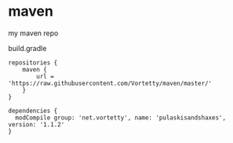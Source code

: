 # maven

my maven repo

build.gradle
```
repositories {
	maven {
		url = 'https://raw.githubusercontent.com/Vortetty/maven/master/'
	}
}

dependencies {
  modCompile group: 'net.vortetty', name: 'pulaskisandshaxes', version: '1.1.2'
}
```
